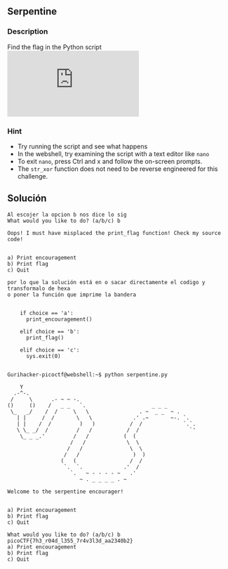 ## Serpentine

### Description 
Find the flag in the Python script![Download Python script](https://artifacts.picoctf.net/c/36/serpentine.py)

### Hint
- Try running the script and see what happens
- In the webshell, try examining the script with a text editor like `nano`
- To exit `nano`, press Ctrl and x and follow the on-screen prompts.
- The `str_xor` function does not need to be reverse engineered for this challenge.

## Solución 
```
Al escojer la opcion b nos dice lo sig
What would you like to do? (a/b/c) b

Oops! I must have misplaced the print_flag function! Check my source code!


a) Print encouragement
b) Print flag
c) Quit

por lo que la solución está en o sacar directamente el codigo y transformalo de hexa
o poner la función que imprime la bandera

    
    if choice == 'a':
      print_encouragement()

    elif choice == 'b':
      print_flag()

    elif choice == 'c':
      sys.exit(0)


Gurihacker-picoctf@webshell:~$ python serpentine.py

    Y
  .-^-.
 /     \      .- ~ ~ -.
()     ()    /   _ _   `.                     _ _ _
 \_   _/    /  /     \   \                . ~  _ _  ~ .
   | |     /  /       \   \             .' .~       ~-. `.
   | |    /  /         )   )           /  /             `.`.
   \ \_ _/  /         /   /           /  /                `'
    \_ _ _.'         /   /           (  (
                    /   /             \  \
                   /   /               \  \
                  /   /                 )  )
                 (   (                 /  /
                  `.  `.             .'  /
                    `.   ~ - - - - ~   .'
                       ~ . _ _ _ _ . ~

Welcome to the serpentine encourager!


a) Print encouragement
b) Print flag
c) Quit

What would you like to do? (a/b/c) b
picoCTF{7h3_r04d_l355_7r4v3l3d_aa2340b2}
a) Print encouragement
b) Print flag
c) Quit
```
